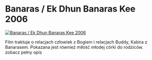Banaras / Ek Dhun Banaras Kee 2006 
=============
[![Banaras / Ek Dhun Banaras Kee 2006 ](http://vidos.pl/images/player.gif)](http://vidos.pl/banaras-ek-dhun-banaras-kee-2006)

 Film traktuje o relacjach człowiek z Bogiem i relacjach Buddy, Kabira z Banarasem. Pokazana jest również miłość młodej córki do rodziców. zobacz pełny opis
